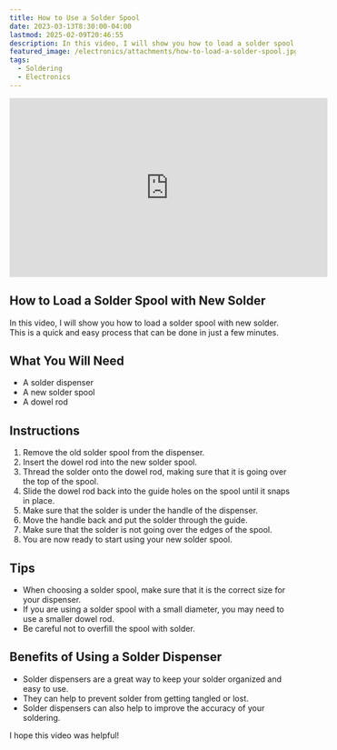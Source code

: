 ```yaml
---
title: How to Use a Solder Spool
date: 2023-03-13T8:30:00-04:00
lastmod: 2025-02-09T20:46:55
description: In this video, I will show you how to load a solder spool with new solder. This is a quick and easy process that can be done in just a few minutes
featured_image: /electronics/attachments/how-to-load-a-solder-spool.jpg
tags:
  - Soldering
  - Electronics
---
```


<div class="iframe-16-9-container">
<iframe class="youTubeIframe" width="560" height="315" src="https://www.youtube.com/embed/OWARembVjwM?rel=0" title="YouTube video player" frameborder="0" allow="accelerometer; autoplay; clipboard-write; encrypted-media; gyroscope; picture-in-picture; web-share" allowfullscreen></iframe>
</div>

## How to Load a Solder Spool with New Solder

In this video, I will show you how to load a solder spool with new solder. This is a quick and easy process that can be done in just a few minutes.

## What You Will Need

- A solder dispenser
- A new solder spool
- A dowel rod

## Instructions

1. Remove the old solder spool from the dispenser.
2. Insert the dowel rod into the new solder spool.
3. Thread the solder onto the dowel rod, making sure that it is going over the top of the spool.
4. Slide the dowel rod back into the guide holes on the spool until it snaps in place.
5. Make sure that the solder is under the handle of the dispenser.
6. Move the handle back and put the solder through the guide.
7. Make sure that the solder is not going over the edges of the spool.
8. You are now ready to start using your new solder spool.

## Tips

- When choosing a solder spool, make sure that it is the correct size for your dispenser.
- If you are using a solder spool with a small diameter, you may need to use a smaller dowel rod.
- Be careful not to overfill the spool with solder.

## Benefits of Using a Solder Dispenser

- Solder dispensers are a great way to keep your solder organized and easy to use.
- They can help to prevent solder from getting tangled or lost.
- Solder dispensers can also help to improve the accuracy of your soldering.

I hope this video was helpful!
